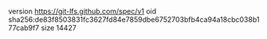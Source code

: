 version https://git-lfs.github.com/spec/v1
oid sha256:de83f8503831fc3627fd84e7859dbe6752703bfb4ca94a18cbc038b177cab9f7
size 14427
